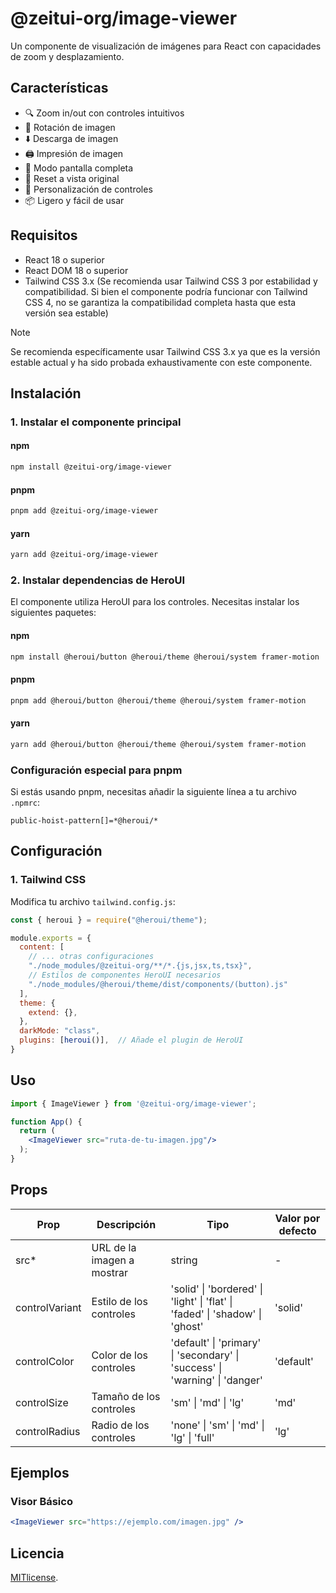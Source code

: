 # @zeitui-org/image-viewer

Un componente de visualización de imágenes para React con capacidades de zoom y desplazamiento.

## Características

- 🔍 Zoom in/out con controles intuitivos
- 🔄 Rotación de imagen
- ⬇️ Descarga de imagen
- 🖨️ Impresión de imagen
- 📱 Modo pantalla completa
- 🔄 Reset a vista original
- 🎨 Personalización de controles
- 📦 Ligero y fácil de usar

## Requisitos

- React 18 o superior
- React DOM 18 o superior
- Tailwind CSS 3.x (Se recomienda usar Tailwind CSS 3 por estabilidad y compatibilidad. Si bien el componente podría funcionar con Tailwind CSS 4, no se garantiza la compatibilidad completa hasta que esta versión sea estable)

> [!NOTE] 
> Se recomienda específicamente usar Tailwind CSS 3.x ya que es la versión estable actual y ha sido probada exhaustivamente con este componente.

## Instalación

### 1. Instalar el componente principal

#### npm
```bash
npm install @zeitui-org/image-viewer
```

#### pnpm
```bash
pnpm add @zeitui-org/image-viewer
```

#### yarn
```bash
yarn add @zeitui-org/image-viewer
```

### 2. Instalar dependencias de HeroUI

El componente utiliza HeroUI para los controles. Necesitas instalar los siguientes paquetes:

#### npm
```bash
npm install @heroui/button @heroui/theme @heroui/system framer-motion
```

#### pnpm
```bash
pnpm add @heroui/button @heroui/theme @heroui/system framer-motion
```

#### yarn
```bash
yarn add @heroui/button @heroui/theme @heroui/system framer-motion
```

### Configuración especial para pnpm

Si estás usando pnpm, necesitas añadir la siguiente línea a tu archivo `.npmrc`:

```
public-hoist-pattern[]=*@heroui/*
```

## Configuración

### 1. Tailwind CSS

Modifica tu archivo `tailwind.config.js`:

```js
const { heroui } = require("@heroui/theme");

module.exports = {
  content: [
    // ... otras configuraciones
    "./node_modules/@zeitui-org/**/*.{js,jsx,ts,tsx}",
    // Estilos de componentes HeroUI necesarios
    "./node_modules/@heroui/theme/dist/components/(button).js"
  ],
  theme: {
    extend: {},
  },
  darkMode: "class",
  plugins: [heroui()],  // Añade el plugin de HeroUI
}
```

## Uso

```jsx
import { ImageViewer } from '@zeitui-org/image-viewer';

function App() {
  return (
    <ImageViewer src="ruta-de-tu-imagen.jpg"/>
  );
}
```

## Props

| Prop | Descripción | Tipo | Valor por defecto |
|------|-------------|------|-------------------|
| src* | URL de la imagen a mostrar | string | - |
| controlVariant | Estilo de los controles | 'solid' \| 'bordered' \| 'light' \| 'flat' \| 'faded' \| 'shadow' \| 'ghost' | 'solid' |
| controlColor | Color de los controles | 'default' \| 'primary' \| 'secondary' \| 'success' \| 'warning' \| 'danger' | 'default' |
| controlSize | Tamaño de los controles | 'sm' \| 'md' \| 'lg' | 'md' |
| controlRadius | Radio de los controles | 'none' \| 'sm' \| 'md' \| 'lg' \| 'full' | 'lg' |

## Ejemplos

### Visor Básico
```jsx
<ImageViewer src="https://ejemplo.com/imagen.jpg" />
```

## Licencia

[MITlicense](https://github.com/zeit-inc/ZeitUI/blob/main/LICENSE).
